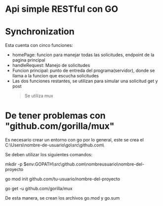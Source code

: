 # Api simple RESTful con GO



# Synchronization

Esta cuenta con cinco funciones:
- homePage: funcion para manejar todas las solicitudes, endpoint de la pagina principal
- handleRequest: Manejo de solicitudes
- Funcion principal: punto de entreda del programa(servidor), donde se llama a la funcion que escucha solicitudes
- Las dos funciones restantes, se utilizan para simular una solicitud get y post
	> Se utiliza mux

# De tener problemas con "github.com/gorilla/mux"
Es necesario crear un entorno con go por lo general, este se crea el C:\Users\nombre-de-usuario\go\src\github.com\

Se deben utilizar los siguientes comandos:

mkdir -p $env:GOPATH\src\github.com\nombreusuario\nombre-del-proyecto

go mod init github.com/tu-usuario/nombre-del-proyecto

go get -u github.com/gorilla/mux

De esta manera, se crean los archivos go.mod y go.sum

